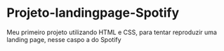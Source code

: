 # Projeto-landingpage-Spotify
Meu primeiro projeto utilizando HTML e CSS, para tentar reproduzir uma landing page, nesse caspo a do Spotify
